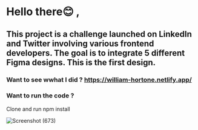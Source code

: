 # Hello there😊 ,

##  This project is a challenge launched on LinkedIn and Twitter involving various frontend developers. The goal is to integrate 5 different Figma designs. This is the first design.

### Want to see wwhat I did ? https://william-hortone.netlify.app/

### Want to run the code ?
  Clone and run npm install

![Screenshot (673)](https://github.com/William-Hortone/FigmaToCode-Challenge-Week1-William-Hortone/assets/101454117/5949d423-40a1-47ae-91c6-1b30a71f0d67)
